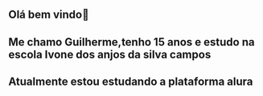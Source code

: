 ## Olá bem vindo👋
## Me chamo Guilherme,tenho 15 anos e estudo na escola Ivone dos anjos da silva campos 
## Atualmente estou estudando a plataforma alura

<!--
**Guilherme919/Guilherme919** is a ✨ _special_ ✨ repository because its `README.md` (this file) appears on your GitHub profile.

Here are some ideas to get you started:

- 🔭 I’m currently working on ...
- 🌱 I’m currently learning ...
- 👯 I’m looking to collaborate on ...
- 🤔 I’m looking for help with ...
- 💬 Ask me about ...
- 📫 How to reach me: ...
- 😄 Pronouns: ...
- ⚡ Fun fact: ...
-->
